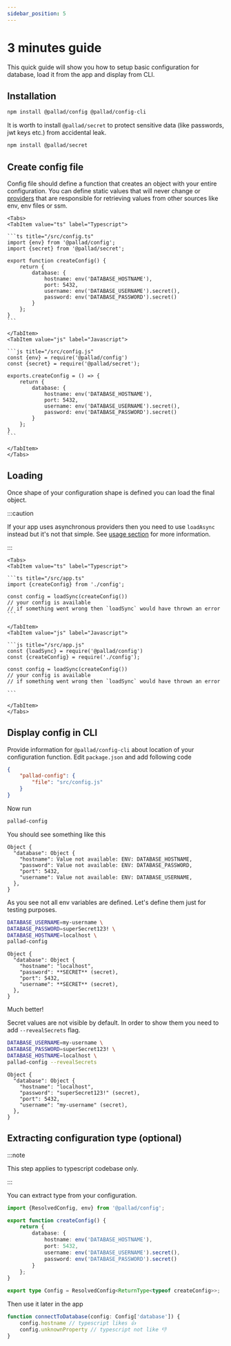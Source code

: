 ```yaml
---
sidebar_position: 5
---
```


# 3 minutes guide

This quick guide will show you how to setup basic configuration for database, load it from the app and display from CLI.

## Installation

```bash npm2yarn
npm install @pallad/config @pallad/config-cli
```

It is worth to install `@pallad/secret` to protect sensitive data (like passwords, jwt keys etc.) from accidental leak.

```bash npm2yarn
npm install @pallad/secret
```

## Create config file

Config file should define a function that creates an object with your entire configuration. You can define static values
that will never change or [providers](./providers) that are responsible for retrieving values from other sources like
env, env files or ssm.

````mdx-code-block
<Tabs>
<TabItem value="ts" label="Typescript">

```ts title="/src/config.ts"
import {env} from '@pallad/config';
import {secret} from '@pallad/secret';

export function createConfig() {
    return {
        database: {
            hostname: env('DATABASE_HOSTNAME'),
            port: 5432,
            username: env('DATABASE_USERNAME').secret(),
            password: env('DATABASE_PASSWORD').secret()
        }
    };
}
```

</TabItem>
<TabItem value="js" label="Javascript">

```js title="/src/config.js"
const {env} = require('@pallad/config')
const {secret} = require('@pallad/secret');

exports.createConfig = () => {
    return {
        database: {
            hostname: env('DATABASE_HOSTNAME'),
            port: 5432,
            username: env('DATABASE_USERNAME').secret(),
            password: env('DATABASE_PASSWORD').secret()
        }
    };
}
```

</TabItem>
</Tabs>
````

## Loading

Once shape of your configuration shape is defined you can load the final object.

:::caution

If your app uses asynchronous providers then you need to use `loadAsync` instead but it's not that simple.
See [usage section](./usage#loading-configuration) for more information.

:::

````mdx-code-block
<Tabs>
<TabItem value="ts" label="Typescript">

```ts title="/src/app.ts"
import {createConfig} from './config';

const config = loadSync(createConfig())
// your config is available
// if something went wrong then `loadSync` would have thrown an error
```

</TabItem>
<TabItem value="js" label="Javascript">

```js title="/src/app.js"
const {loadSync} = require('@pallad/config')
const {createConfig} = require('./config');

const config = loadSync(createConfig())
// your config is available
// if something went wrong then `loadSync` would have thrown an error

```

</TabItem>
</Tabs>
````

## Display config in CLI

Provide information for `@pallad/config-cli` about location of your configuration function. Edit `package.json` and add
following code

```json
{
    "pallad-config": {
        "file": "src/config.js"
    }
}
```

Now run

```bash
pallad-config
```

You should see something like this

```shell
Object {
  "database": Object {
    "hostname": Value not available: ENV: DATABASE_HOSTNAME,
    "password": Value not available: ENV: DATABASE_PASSWORD,
    "port": 5432,
    "username": Value not available: ENV: DATABASE_USERNAME,
  },
}
```

As you see not all env variables are defined. Let's define them just for testing purposes.

```bash
DATABASE_USERNAME=my-username \
DATABASE_PASSWORD=superSecret123! \
DATABASE_HOSTNAME=localhost \
pallad-config
```

```shell
Object {
  "database": Object {
    "hostname": "localhost",
    "password": **SECRET** (secret),
    "port": 5432,
    "username": **SECRET** (secret),
  },
}
```

Much better!

Secret values are not visible by default. In order to show them you need to add `--revealSecrets` flag.

```bash
DATABASE_USERNAME=my-username \
DATABASE_PASSWORD=superSecret123! \
DATABASE_HOSTNAME=localhost \
pallad-config --revealSecrets
```

```shell
Object {
  "database": Object {
    "hostname": "localhost",
    "password": "superSecret123!" (secret),
    "port": 5432,
    "username": "my-username" (secret),
  },
}
```

## Extracting configuration type (optional)

:::note

This step applies to typescript codebase only.

:::

You can extract type from your configuration.

```ts title="/src/config.ts"
import {ResolvedConfig, env} from '@pallad/config';

export function createConfig() {
    return {
        database: {
            hostname: env('DATABASE_HOSTNAME'),
            port: 5432,
            username: env('DATABASE_USERNAME').secret(),
            password: env('DATABASE_PASSWORD').secret()
        }
    };
}

export type Config = ResolvedConfig<ReturnType<typeof createConfig>>;
```

Then use it later in the app
```ts
function connectToDatabase(config: Config['database']) {
    config.hostname // typescript likes 👍
    config.unknownProperty // typescript not like 👎
}
```
